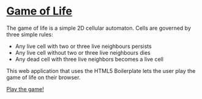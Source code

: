 # [Game of Life](http://en.wikipedia.org/wiki/Conway%27s_Game_of_Life)

The game of life is a simple 2D cellular automaton. Cells are governed by three simple rules:

* Any live cell with two or three live neighbours persists
* Any live cell without two or three live neighbours dies
* Any dead cell with three live neighbors becomes a live cell

This web application that uses the HTML5 Boilerplate lets the user play the game of life on their browser.

[Play the game!](https://jdrbc.github.io/gameoflife/)
